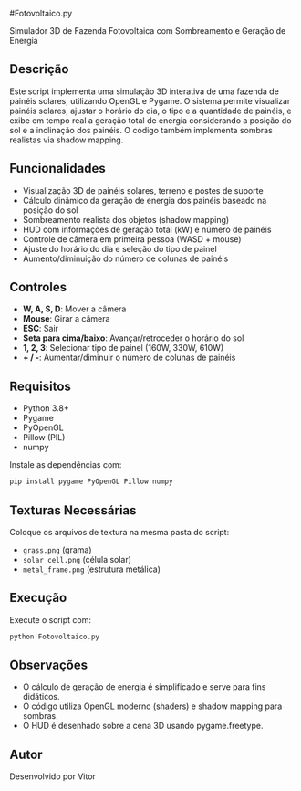#Fotovoltaico.py

Simulador 3D de Fazenda Fotovoltaica com Sombreamento e Geração de Energia

## Descrição
Este script implementa uma simulação 3D interativa de uma fazenda de painéis solares, utilizando OpenGL e Pygame. O sistema permite visualizar painéis solares, ajustar o horário do dia, o tipo e a quantidade de painéis, e exibe em tempo real a geração total de energia considerando a posição do sol e a inclinação dos painéis. O código também implementa sombras realistas via shadow mapping.

## Funcionalidades
- Visualização 3D de painéis solares, terreno e postes de suporte
- Cálculo dinâmico da geração de energia dos painéis baseado na posição do sol
- Sombreamento realista dos objetos (shadow mapping)
- HUD com informações de geração total (kW) e número de painéis
- Controle de câmera em primeira pessoa (WASD + mouse)
- Ajuste do horário do dia e seleção do tipo de painel
- Aumento/diminuição do número de colunas de painéis

## Controles
- **W, A, S, D**: Mover a câmera
- **Mouse**: Girar a câmera
- **ESC**: Sair
- **Seta para cima/baixo**: Avançar/retroceder o horário do sol
- **1, 2, 3**: Selecionar tipo de painel (160W, 330W, 610W)
- **+ / -**: Aumentar/diminuir o número de colunas de painéis

## Requisitos
- Python 3.8+
- Pygame
- PyOpenGL
- Pillow (PIL)
- numpy

Instale as dependências com:
```bash
pip install pygame PyOpenGL Pillow numpy
```

## Texturas Necessárias
Coloque os arquivos de textura na mesma pasta do script:
- `grass.png` (grama)
- `solar_cell.png` (célula solar)
- `metal_frame.png` (estrutura metálica)

## Execução
Execute o script com:
```bash
python Fotovoltaico.py
```

## Observações
- O cálculo de geração de energia é simplificado e serve para fins didáticos.
- O código utiliza OpenGL moderno (shaders) e shadow mapping para sombras.
- O HUD é desenhado sobre a cena 3D usando pygame.freetype.

## Autor
Desenvolvido por Vitor 
